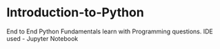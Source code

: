 # Introduction-to-Python
End to End Python Fundamentals learn with Programming questions.
IDE used - Jupyter Notebook
